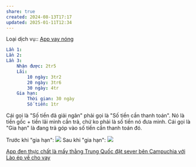 ```yaml
---
share: true
created: 2024-08-13T17:17
updated: 2025-01-11T12:34
---
```

Loại dịch vụ:: [App vay nóng](./index.md)

```yaml
Lần 1:
Lần 2:
Lần 3:
    Nhận được: 2tr5
    Lãi:
        10 ngày: 3tr2
        20 ngày: 3tr6
        30 ngày: 4tr
    Gia hạn: 
        Thời gian: 30 ngày
        Số tiền: 1tr
```



Cái gọi là "Số tiền đã giải ngân" phải gọi là "Số tiền cần thanh toán". Nó là tiền gốc + tiền lãi mình cần trả, chứ ko phải là số tiền nó đưa mình. Cái gọi là "Gia hạn" là đang trả góp vào số tiền cần thanh toán đó.

Trước khi "gia hạn": 
![](https://media.discordapp.net/attachments/953628307314855999/1276467555413786664/image.png?ex=66c9a28c&is=66c8510c&hm=ddc2a68b31e51fc75904f6f69524af8fc52837d1207914af5c91f3ba891d724f&=&format=webp&quality=lossless&width=760&height=671)
Sau khi "gia hạn": 
![](https://media.discordapp.net/attachments/953628307314855999/1276470340507275366/image.png?ex=66c9a524&is=66c853a4&hm=de76a53f27602ebcf9949bf8d4ad7581f7f762f3b74a8b06d10fb39a46db6512&=&format=webp&quality=lossless&width=778&height=671)

[App đen thực chất là mấy thằng Trung Quốc đặt sever bên Campuchia với Lào ép về cho vay](App%20%C4%91en%20th%E1%BB%B1c%20ch%E1%BA%A5t%20l%C3%A0%20m%E1%BA%A5y%20th%E1%BA%B1ng%20Trung%20Qu%E1%BB%91c%20%C4%91%E1%BA%B7t%20sever%20b%C3%AAn%20Campuchia%20v%E1%BB%9Bi%20L%C3%A0o%20%C3%A9p%20v%E1%BB%81%20cho%20vay.md)